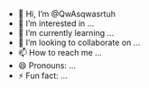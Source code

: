 - 👋 Hi, I’m @QwAsqwasrtuh
- 👀 I’m interested in ...
- 🌱 I’m currently learning ...
- 💞️ I’m looking to collaborate on ...
- 📫 How to reach me ...
- 😄 Pronouns: ...
- ⚡ Fun fact: ...

<!---
QwAsqwasrtuh/QwAsqwasrtuh is a ✨ special ✨ repository because its `README.md` (this file) appears on your GitHub profile.
You can click the Preview link to take a look at your changes.
--->
